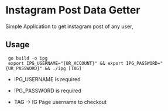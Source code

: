 # Instagram Post Data Getter
Simple Application to get instagram post of any user,

## Usage
```cassandraql
 go build -o ipg 
 export IPG_USERNAME="{UR_ACCOUNT}" && export IPG_PASSWORD="{UR_PASSWORD}" && ./ipg [TAG]
```

- IPG_USERNAME is required

- IPG_PASSWORD is required

* TAG -> IG Page username to checkout
